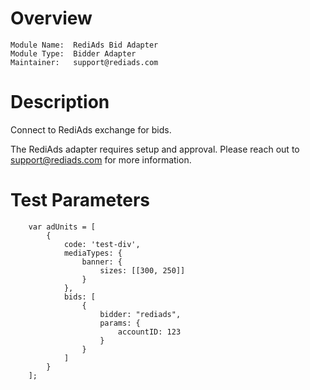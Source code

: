 # Overview

```
Module Name:  RediAds Bid Adapter
Module Type:  Bidder Adapter
Maintainer:   support@rediads.com
```

# Description

Connect to RediAds exchange for bids.

The RediAds adapter requires setup and approval.
Please reach out to support@rediads.com for more information.

# Test Parameters
```
    var adUnits = [
        {
            code: 'test-div',
            mediaTypes: {
                banner: {
                    sizes: [[300, 250]]
                }
            },
            bids: [
                {
                    bidder: "rediads",
                    params: {
                        accountID: 123
                    }
                }
            ]
        }
    ];
```
